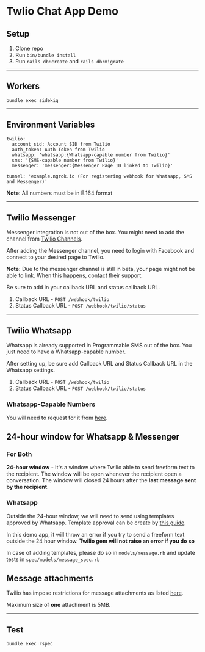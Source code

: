 # Twlio Chat App Demo

## Setup
1. Clone repo
2. Run `bin/bundle install`
3. Run `rails db:create` and `rails db:migrate`
___
## Workers
`bundle exec sidekiq`
___
## Environment Variables
```
twilio:
  account_sid: Account SID from Twilio
  auth_token: Auth Token from Twilio
  whatsapp: 'whatsapp:{Whatsapp-capable number from Twilio}'
  sms: '{SMS-capable number from Twilio}'
  messenger: 'messenger:{Messenger Page ID linked to Twilio}'

tunnel: 'example.ngrok.io (For registering webhook for Whatsapp, SMS and Messenger)'
```
**Note**: All numbers must be in E.164 format
___
## Twilio Messenger
Messenger integration is not out of the box. You might need to add the channel from [Twilio Channels](https://www.twilio.com/console/channels).

After adding the Messenger channel, you need to login with Facebook and connect to your desired page to Twilio.

**Note:** Due to the messenger channel is still in beta, your page might not be able to link. When this happens, contact their support.

Be sure to add in your callback URL and status callback URL.
1. Callback URL - `POST /webhook/twilio`
2. Status Callback URL - `POST /webhook/twilio/status`
___
## Twilio Whatsapp
Whatsapp is already supported in Programmable SMS out of the box. You just need to have a Whatsapp-capable number.

After setting up, be sure add Callback URL and Status Callback URL in the Whatsapp settings.
1. Callback URL - `POST /webhook/twilio`
2. Status Callback URL - `POST /webhook/twilio/status`

### Whatsapp-Capable Numbers
You will need to request for it from [here](https://www.twilio.com/console/sms/whatsapp/senders).

## 24-hour window for Whatsapp & Messenger
### For Both
**24-hour window** - It's a window where Twilio able to send freeform text to the recipient. The window will be open whenever the recipient open a conversation. The window will closed 24 hours after the **last message sent by the recipient**.

### Whatsapp
Outside the 24-hour window, we will need to send using templates approved by Whatsapp. Template approval can be create by [this guide](https://www.twilio.com/docs/whatsapp/tutorial/send-whatsapp-notification-messages-templates#creating-message-templates-and-submitting-them-for-approval).

In this demo app, it will throw an error if you try to send a freeform text outside the 24 hour window. **Twilio gem will not raise an error if you do so**

In case of adding templates, please do so in `models/message.rb` and update tests in `spec/models/message_spec.rb`

## Message attachments
Twilio has impose restrictions for message attachments as listed [here](https://www.twilio.com/docs/sms/accepted-mime-types).

Maximum size of **one** attachment is 5MB.
___
## Test
`bundle exec rspec`